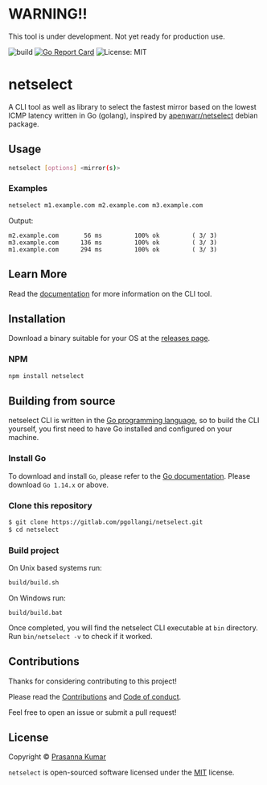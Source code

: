 # WARNING!!

This tool is under development. Not yet ready for production use.

![build](https://github.com/pgollangi/netselect/workflows/build/badge.svg?branch=master)
[![Go Report Card](https://goreportcard.com/badge/github.com/pgollangi/netselect)](https://goreportcard.com/report/github.com/pgollangi/netselect)
![License: MIT](https://img.shields.io/github/license/pgollangi/netselect)

# netselect

A CLI tool as well as library to select the fastest mirror based on the lowest ICMP latency written in Go (golang), inspired by [apenwarr/netselect](https://github.com/apenwarr/netselect) debian package.

## Usage

```sh
netselect [options] <mirror(s)>
```
### Examples
```sh
netselect m1.example.com m2.example.com m3.example.com
```
Output:
```
m2.example.com       56 ms         100% ok         ( 3/ 3)
m3.example.com      136 ms         100% ok         ( 3/ 3)
m1.example.com      294 ms         100% ok         ( 3/ 3)
```
## Learn More

Read the  [documentation](https://pgollangi.com/netselect)  for more information on the CLI tool.

## Installation 

Download a binary suitable for your OS at the [releases page](https://github.com/pgollangi/netselect/releases/latest).

### NPM
```sh
npm install netselect
```


## Building from source

netselect CLI is written in the [Go programming language](https://golang.org/), so to build the CLI yourself, you first need to have Go installed and configured on your machine.

 ### Install Go

To download and install  `Go`, please refer to the  [Go documentation](https://golang.org/doc/install). Please download  `Go 1.14.x`  or above.

### Clone this repository
```sh
$ git clone https://gitlab.com/pgollangi/netselect.git
$ cd netselect
```
### Build project
On Unix based systems run:
```sh
build/build.sh
```
On Windows run:
```console
build/build.bat
```
Once completed, you will find the netselect CLI executable at `bin` directory. 
Run `bin/netselect -v` to check if it worked.

## Contributions
Thanks for considering contributing to this project!

Please read the [Contributions](.github/CONTRIBUTING.md) and [Code of conduct](.github/CODE_OF_CONDUCT.md). 

Feel free to open an issue or submit a pull request!

## License
Copyright © [Prasanna Kumar](https://pgollangi.com)

`netselect` is open-sourced software licensed under the [MIT](LICENSE) license.
